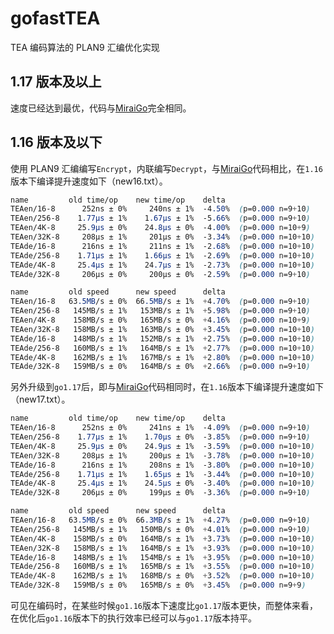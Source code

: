 # gofastTEA
TEA 编码算法的 PLAN9 汇编优化实现

## 1.17 版本及以上
速度已经达到最优，代码与[MiraiGo](https://github.com/Mrs4s/MiraiGo/blob/574c4e57b1467225f03936342e477ee0d587a2dc/binary/tea.go)完全相同。

## 1.16 版本及以下
使用 PLAN9 汇编编写`Encrypt`，内联编写`Decrypt`，与[MiraiGo](https://github.com/Mrs4s/MiraiGo/blob/574c4e57b1467225f03936342e477ee0d587a2dc/binary/tea.go)代码相比，在`1.16`版本下编译提升速度如下（new16.txt）。
```css
name         old time/op    new time/op    delta
TEAen/16-8      252ns ± 0%     240ns ± 1%  -4.50%  (p=0.000 n=9+10)
TEAen/256-8    1.77µs ± 1%    1.67µs ± 1%  -5.66%  (p=0.000 n=9+10)
TEAen/4K-8     25.9µs ± 0%    24.8µs ± 0%  -4.00%  (p=0.000 n=10+9)
TEAen/32K-8     208µs ± 1%     201µs ± 0%  -3.34%  (p=0.000 n=10+10)
TEAde/16-8      216ns ± 1%     211ns ± 1%  -2.68%  (p=0.000 n=10+10)
TEAde/256-8    1.71µs ± 1%    1.66µs ± 1%  -2.69%  (p=0.000 n=10+10)
TEAde/4K-8     25.4µs ± 1%    24.7µs ± 1%  -2.73%  (p=0.000 n=10+10)
TEAde/32K-8     206µs ± 0%     200µs ± 0%  -2.59%  (p=0.000 n=9+10)

name         old speed      new speed      delta
TEAen/16-8   63.5MB/s ± 0%  66.5MB/s ± 1%  +4.70%  (p=0.000 n=9+10)
TEAen/256-8   145MB/s ± 1%   153MB/s ± 1%  +5.98%  (p=0.000 n=9+10)
TEAen/4K-8    158MB/s ± 0%   165MB/s ± 0%  +4.16%  (p=0.000 n=10+9)
TEAen/32K-8   158MB/s ± 1%   163MB/s ± 0%  +3.45%  (p=0.000 n=10+10)
TEAde/16-8    148MB/s ± 1%   152MB/s ± 1%  +2.75%  (p=0.000 n=10+10)
TEAde/256-8   160MB/s ± 1%   164MB/s ± 1%  +2.77%  (p=0.000 n=10+10)
TEAde/4K-8    162MB/s ± 1%   167MB/s ± 1%  +2.80%  (p=0.000 n=10+10)
TEAde/32K-8   159MB/s ± 0%   164MB/s ± 0%  +2.66%  (p=0.000 n=9+10)
```
另外升级到`go1.17`后，即与[MiraiGo](https://github.com/Mrs4s/MiraiGo/blob/574c4e57b1467225f03936342e477ee0d587a2dc/binary/tea.go)代码相同时，在`1.16`版本下编译提升速度如下（new17.txt）。
```css
name         old time/op    new time/op    delta
TEAen/16-8      252ns ± 0%     241ns ± 1%  -4.09%  (p=0.000 n=9+10)
TEAen/256-8    1.77µs ± 1%    1.70µs ± 0%  -3.85%  (p=0.000 n=9+10)
TEAen/4K-8     25.9µs ± 0%    24.9µs ± 1%  -3.59%  (p=0.000 n=10+10)
TEAen/32K-8     208µs ± 1%     200µs ± 1%  -3.78%  (p=0.000 n=10+10)
TEAde/16-8      216ns ± 1%     208ns ± 1%  -3.80%  (p=0.000 n=10+10)
TEAde/256-8    1.71µs ± 1%    1.65µs ± 1%  -3.44%  (p=0.000 n=10+10)
TEAde/4K-8     25.4µs ± 1%    24.5µs ± 0%  -3.40%  (p=0.000 n=10+10)
TEAde/32K-8     206µs ± 0%     199µs ± 0%  -3.36%  (p=0.000 n=9+10)

name         old speed      new speed      delta
TEAen/16-8   63.5MB/s ± 0%  66.3MB/s ± 1%  +4.27%  (p=0.000 n=9+10)
TEAen/256-8   145MB/s ± 1%   150MB/s ± 0%  +4.01%  (p=0.000 n=9+10)
TEAen/4K-8    158MB/s ± 0%   164MB/s ± 1%  +3.73%  (p=0.000 n=10+10)
TEAen/32K-8   158MB/s ± 1%   164MB/s ± 1%  +3.93%  (p=0.000 n=10+10)
TEAde/16-8    148MB/s ± 1%   154MB/s ± 1%  +3.95%  (p=0.000 n=10+10)
TEAde/256-8   160MB/s ± 1%   165MB/s ± 1%  +3.55%  (p=0.000 n=10+10)
TEAde/4K-8    162MB/s ± 1%   168MB/s ± 0%  +3.52%  (p=0.000 n=10+10)
TEAde/32K-8   159MB/s ± 0%   165MB/s ± 0%  +3.45%  (p=0.000 n=9+9)
```
可见在编码时，在某些时候`go1.16`版本下速度比`go1.17`版本更快，而整体来看，在优化后`go1.16`版本下的执行效率已经可以与`go1.17`版本持平。